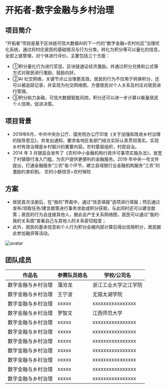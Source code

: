 # 开拓者-数字金融与乡村治理

## 项目简介

“开拓者”项目是基于区块链可信大数据AI的下一代的“数字金融+农村社区”治理优化系统，通过将村庄居民的基础情况与行为分类，转化为积分等可以量化的信息，全部上链管理，对个体进行评价。主要包括三个方面：

- ①积分量化行为进行奖惩，区块链通证经济激励。并通过积分兑换和公式等方式对居民进行激励，鼓励向好。
- ②AI 社交网络，关键节点让治理更高效。居民的行为不仅用于转换积分，还可以被追踪记录，并呈现为社交网络图，方便居民对个人关系及村庄对居民进行管理。
- ③积分助力金融，可信大数据智能风控。积分还可以进一步计算以衡量居民个人信用，促进决策。

## 项目背景

- 2019年6月，中共中央办公厅、国务院办公厅印发《关于加强和改进乡村治理的指导意见》，并发出通知，要求各地区各部门结合实际认真贯彻落实。实现乡村有效治理是乡村振兴的重要内容。农村基层组织，村民自治。
- 2014 年 3 月银监会发布了《农村中小金融机构行政许可事项实施办法》，放宽了村镇银行准入门槛，为农户提供更便利的金融服务。2019 年中央一号文件提出，打通金融服务“三农”各个环节，建立县域银行业金融机构服务“三农”的激励约束机制。
农村小额信贷+农村保险

## 方案
- 居民首次注册后，在“我的”界面中，通过“信息填报”选项进行填报；然后通过发布/领取任务/建言献策进行事务求助或积分获取，与此同时还可以建言献策；居民的行为会连接其他人，据此会产生关系网络图，居民可以通过“我的-我的关系图”查看自己与其他人的关系密切程度；
- 此外，居民的基本信息和个人行为积分会被内部计算后得出信用积分，居民据此参加融资等活动。

![avatar](./img/img1.png)

## 团队成员

|作品名|参赛队员姓名|学校/公司名|
|-----|---------|----------|
|数字金融与乡村治理|蒲沧龙|浙江工业大学之江学院|
|数字金融与乡村治理|王宁波|无锡太湖学院|
|数字金融与乡村治理|xxxxx|xxxxxxxxxxxxxxxx|
|数字金融与乡村治理|罗智文|江西师范大学|
|数字金融与乡村治理|xxxxx|xxxxxxxxxxxxxxxx|
|数字金融与乡村治理|xxxxx|xxxxxxxxxxxxxxxx|
|数字金融与乡村治理|xxxxx|xxxxxxxxxxxxxxxx|
|数字金融与乡村治理|xxxxx|xxxxxxxxxxxxxxxx|
|数字金融与乡村治理|xxxxx|xxxxxxxxxxxxxxxx|
|数字金融与乡村治理|xxxxx|xxxxxxxxxxxxxxxx|
|数字金融与乡村治理|xxxxx|xxxxxxxxxxxxxxxx|
